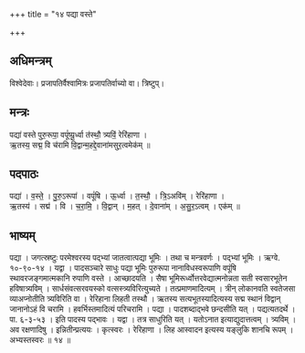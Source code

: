 +++
title = "१४ पद्या वस्ते"

+++
## अधिमन्त्रम्
विश्वेदेवाः। प्रजापतिर्वैश्वामित्रः प्रजापतिर्वाच्यो वा। त्रिष्टुप्।

## मन्त्रः
पद्या॑ वस्ते पुरु॒रूपा॒ वपूं॑ष्यू॒र्ध्वा त॑स्थौ॒ त्र्यविं॒ रेरि॑हाणा ।  
ऋ॒तस्य॒ सद्म॒ वि च॑रामि वि॒द्वान्म॒हद्दे॒वाना॑मसुर॒त्वमेक॑म् ॥

## पदपाठः
पद्या॑ । व॒स्ते॒ । पु॒रु॒ऽरूपा॑ । वपूं॑षि । ऊ॒र्ध्वा । त॒स्थौ॒ । त्रि॒ऽअवि॑म् । रेरि॑हाणा ।  
ऋ॒तस्य॑ । सद्म॑ । वि । च॒रा॒मि॒ । वि॒द्वान् । म॒हत् । दे॒वाना॑म् । अ॒सु॒र॒ऽत्वम् । एक॑म् ॥

## भाष्यम्
पद्या । जगत्स्रष्टुः परमेश्वरस्य पद्भ्यां जातत्वात्पद्या भूमिः । तथा च मन्त्रवर्णः । पद्भ्यां भूमिः । ऋग्वे. १०-९०-१४ । यद्वा । पादसञ्चारे साधुः पद्या भूमिः पुरुरूपा नानाविधस्वरूपाणि वपूंषि स्थावरजङ्गमात्मकानि रुपाणि वस्ते । आच्छादयति । सैषा भूमिरूर्ध्वोत्तरवेद्यात्मनोन्नता सती स्वसारभूतेन हविषात्र्यविम् । सार्धसंवत्सरवयस्को वत्सस्त्र्यविरित्युच्यते । तत्प्रमाणमादित्यम् । त्रीन् लोकानवति स्वतेजसा व्याअप्नोतीति त्र्यविरिति वा । रेरिहाना लिहती तस्थौ । ऋतस्य सत्यभूतस्यादित्यस्य सद्म स्थानं विद्वान् जानानोऽहं वि चरामि । हवर्भिस्तमादित्यं परिचरामि । पद्या । पादशब्दाद्भवे छन्दसीति यत् । पद्यत्यतदर्थे । पा. ६-३-५३ । इति पादस्य पद्भावः । यद्वा । तत्र साधुरिति यत् । यतोऽनात इत्याद्युदात्तत्वम् । त्र्यविम् । अव रक्षणादिषु । इन्नितीन्प्रत्ययः । कृत्स्वरः । रेरिहाणा । लिह आस्वादन इत्यस्य यङ्लुकि शानचि रूपम् । अभ्यस्तस्वरः ॥ १४ ॥